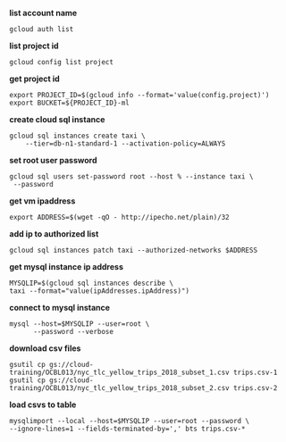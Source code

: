**list account name**
```  
gcloud auth list
```

**list project id**
```
gcloud config list project
```

**get project id**
```
export PROJECT_ID=$(gcloud info --format='value(config.project)')
export BUCKET=${PROJECT_ID}-ml
```

**create cloud sql instance**
```
gcloud sql instances create taxi \
    --tier=db-n1-standard-1 --activation-policy=ALWAYS
```

**set root user password**
```
gcloud sql users set-password root --host % --instance taxi \
 --password
```

**get vm ipaddress**
```
export ADDRESS=$(wget -qO - http://ipecho.net/plain)/32
```

**add ip to authorized list**
```
gcloud sql instances patch taxi --authorized-networks $ADDRESS
```

**get mysql instance ip address**
```
MYSQLIP=$(gcloud sql instances describe \
taxi --format="value(ipAddresses.ipAddress)")
```

**connect to mysql instance**
```
mysql --host=$MYSQLIP --user=root \
      --password --verbose
```

**download csv files**
```
gsutil cp gs://cloud-training/OCBL013/nyc_tlc_yellow_trips_2018_subset_1.csv trips.csv-1
gsutil cp gs://cloud-training/OCBL013/nyc_tlc_yellow_trips_2018_subset_2.csv trips.csv-2
```

**load csvs to table**
```
mysqlimport --local --host=$MYSQLIP --user=root --password \
--ignore-lines=1 --fields-terminated-by=',' bts trips.csv-*
```
